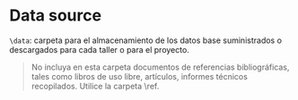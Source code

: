 # Data source

`\data`: carpeta para el almacenamiento de los datos base suministrados o descargados para cada taller o para el proyecto.

> No incluya en esta carpeta documentos de referencias bibliográficas, tales como libros de uso libre, artículos, informes técnicos recopilados. Utilice la carpeta \ref.

	